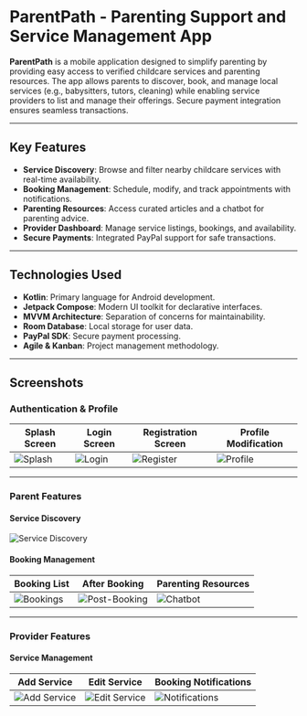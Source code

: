 # ParentPath - Parenting Support and Service Management App  

**ParentPath** is a mobile application designed to simplify parenting by providing easy access to verified childcare services and parenting resources. The app allows parents to discover, book, and manage local services (e.g., babysitters, tutors, cleaning) while enabling service providers to list and manage their offerings. Secure payment integration ensures seamless transactions.  

---

## Key Features  
- **Service Discovery**: Browse and filter nearby childcare services with real-time availability.  
- **Booking Management**: Schedule, modify, and track appointments with notifications.  
- **Parenting Resources**: Access curated articles and a chatbot for parenting advice.  
- **Provider Dashboard**: Manage service listings, bookings, and availability.  
- **Secure Payments**: Integrated PayPal support for safe transactions.  

---

## Technologies Used  
- **Kotlin**: Primary language for Android development.  
- **Jetpack Compose**: Modern UI toolkit for declarative interfaces.  
- **MVVM Architecture**: Separation of concerns for maintainability.  
- **Room Database**: Local storage for user data.  
- **PayPal SDK**: Secure payment processing.  
- **Agile & Kanban**: Project management methodology.  

---

## Screenshots  

### **Authentication & Profile**  
| Splash Screen | Login Screen | Registration Screen | Profile Modification |
|--------------|-------------|-------------------|---------------------|
| ![Splash](https://github.com/user-attachments/assets/bb3ad186-5225-4481-8c92-9a2b0ad7d564) | ![Login](https://github.com/user-attachments/assets/c3ba635d-c1ad-4f1d-9641-57cf13dd35c3) | ![Register](https://github.com/user-attachments/assets/c60c53b5-66a5-4c18-b15c-00553f812e5a) | ![Profile](https://github.com/user-attachments/assets/e47bd494-fc48-4a9d-9d1d-fdb63e60f87d) |

---

### **Parent Features**  
#### Service Discovery  
![Service Discovery](https://github.com/user-attachments/assets/02d5b1ec-cad8-41c6-bf93-cb59276dbf4e)  

#### Booking Management  
| Booking List | After Booking | Parenting Resources |
|-------------|--------------|-------------------|
| ![Bookings](https://github.com/user-attachments/assets/e8afaa1a-acb2-4e7c-a9df-88ce1eedda15) | ![Post-Booking](https://github.com/user-attachments/assets/c2570e9c-c4fa-4233-85ba-2130d735fb8d) | ![Chatbot](https://github.com/user-attachments/assets/eebf022c-b8aa-4b81-b7cb-bc9693a9af5c) |

---

### **Provider Features**  
#### Service Management  
| Add Service | Edit Service | Booking Notifications |
|------------|-------------|----------------------|
| ![Add Service](https://github.com/user-attachments/assets/d60d0f1f-2ab2-4c97-b695-0c8490e9c12a) | ![Edit Service](https://github.com/user-attachments/assets/be1bbc6c-7fc9-4887-891d-101ed3f85093) | ![Notifications](https://github.com/user-attachments/assets/bedd60ea-b355-43e1-b92a-af69014e635a) |


